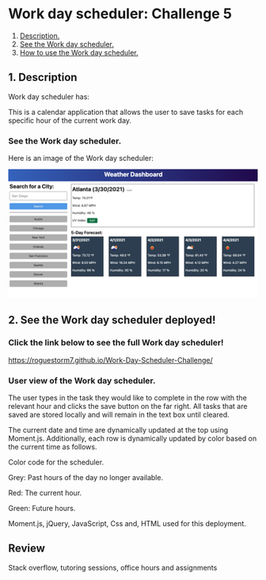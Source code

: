 # Work day scheduler: Challenge 5
1. [ Description. ](#desc)
2. [ See the Work day scheduler. ](#web-address)
3. [ How to use the Work day scheduler. ](#usage)

<a name="desc"></a>
## 1. Description

Work day scheduler has:

This is a calendar application that allows the user to save tasks for each specific hour of the current work day. <!-- reword this -->

### See the Work day scheduler.

Here is an image of the Work day scheduler:

![Top-Page-Area](Assets/06-server-side-apis-homework-demo.png/)
<!-- Demo image -->

<a name="web-address"></a>
## 2. See the Work day scheduler deployed!

### Click the link below to see the full Work day scheduler! 

https://roguestorm7.github.io/Work-Day-Scheduler-Challenge/


### User view of the Work day scheduler.

The user types in the task they would like to complete in the row with the relevant hour and clicks the save button on the far right. All tasks that are saved are stored locally and will remain in the text box until cleared.

<!--[nav-menu](./images/Capture1.JPG?raw=true "Navigational Menu")-->

The current date and time are dynamically updated at the top using Moment.js. Additionally, each row is dynamically updated by color based on the current time as follows.

<!--![nav-menu](./images/Capture2.JPG?raw=true "Navigational Menu")-->

Color code for the scheduler.

Grey: Past hours of the day no longer available.

Red: The current hour.

Green: Future hours.

<!--![nav-menu](./images/Capture3.JPG?raw=true "Navigational Menu")-->

Moment.js, jQuery, JavaScript, Css and, HTML used for this deployment.

## Review
Stack overflow, tutoring sessions, office hours and assignments
